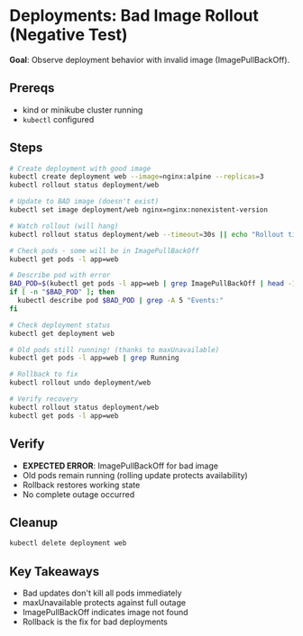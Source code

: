 # Deployments: Bad Image Rollout (Negative Test)

**Goal**: Observe deployment behavior with invalid image (ImagePullBackOff).

## Prereqs

- kind or minikube cluster running
- `kubectl` configured

## Steps

```bash
# Create deployment with good image
kubectl create deployment web --image=nginx:alpine --replicas=3
kubectl rollout status deployment/web

# Update to BAD image (doesn't exist)
kubectl set image deployment/web nginx=nginx:nonexistent-version

# Watch rollout (will hang)
kubectl rollout status deployment/web --timeout=30s || echo "Rollout timed out as expected"

# Check pods - some will be in ImagePullBackOff
kubectl get pods -l app=web

# Describe pod with error
BAD_POD=$(kubectl get pods -l app=web | grep ImagePullBackOff | head -1 | awk '{print $1}')
if [ -n "$BAD_POD" ]; then
  kubectl describe pod $BAD_POD | grep -A 5 "Events:"
fi

# Check deployment status
kubectl get deployment web

# Old pods still running! (thanks to maxUnavailable)
kubectl get pods -l app=web | grep Running

# Rollback to fix
kubectl rollout undo deployment/web

# Verify recovery
kubectl rollout status deployment/web
kubectl get pods -l app=web
```

## Verify

- **EXPECTED ERROR**: ImagePullBackOff for bad image
- Old pods remain running (rolling update protects availability)
- Rollback restores working state
- No complete outage occurred

## Cleanup

```bash
kubectl delete deployment web
```

## Key Takeaways

- Bad updates don't kill all pods immediately
- maxUnavailable protects against full outage
- ImagePullBackOff indicates image not found
- Rollback is the fix for bad deployments
